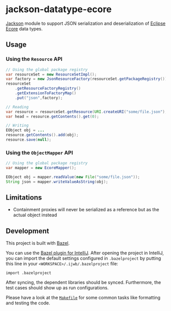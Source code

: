 # jackson-datatype-ecore

[Jackson](http://jackson.codehaus.org/) module to support JSON serialization and deserialization
of [Eclipse Ecore](https://wiki.eclipse.org/Ecore) data types.

## Usage

### Using the `Resource` API

```java
// Using the global package registry
var resourceSet = new ResourceSetImpl();
var factory = new JsonResourceFactory(resourceSet.getPackageRegistry());
resourceSet
    .getResourceFactoryRegistry()
    .getExtensionToFactoryMap()
    .put("json",factory);

// Reading
var resource = resourceSet.getResource(URI.createURI("some/file.json"), true);
var head = resource.getContents().get(0);

// Writing
EObject obj = ...
resource.getContents().add(obj);
resource.save(null);
```

### Using the `ObjectMapper` API

```java
// Using the global package registry
var mapper = new EcoreMapper();

EObject obj = mapper.readValue(new File("some/file.json"));
String json = mapper.writeValueAsString(obj);
```

## Limitations

* Containment proxies will never be serialized as a reference but as the actual object instead

## Development

This project is built with [Bazel](https://bazel.build).

You can use the [Bazel plugin for IntelliJ](https://ij.bazel.build/).
After opening the project in IntelliJ, you can import the default settings configured
in `.bazelproject` by putting this line in your `<WORKSPACE>/.ijwb/.bazelproject` file:

```
import .bazelproject
```

After syncing, the dependent libraries should be synced. Furthermore, the test cases should show up
as run configurations. 

Please have a look at the [`Makefile`](./Makefile) for some common tasks like formatting and testing
the code.
